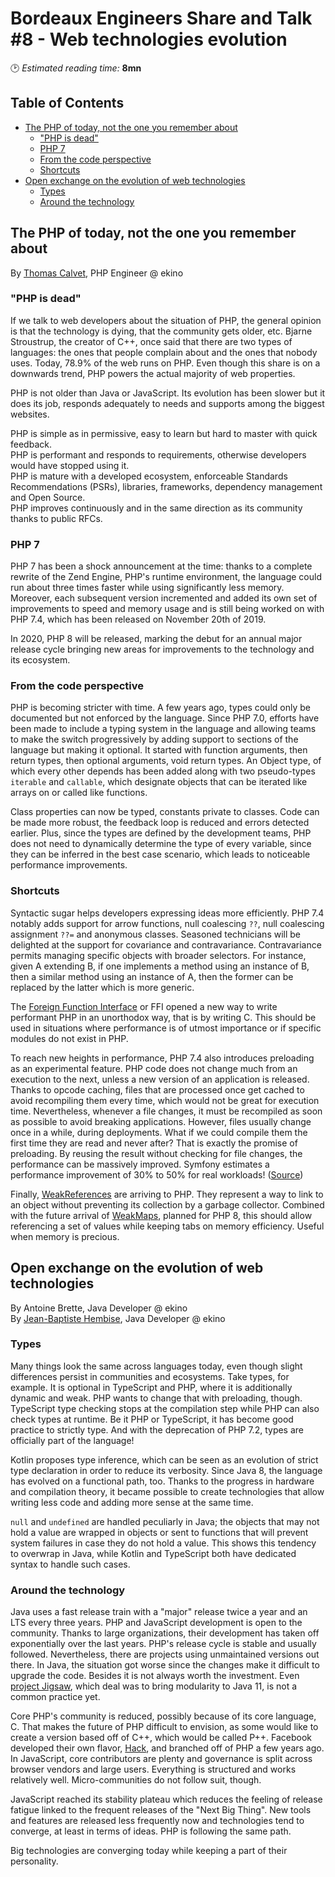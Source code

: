 # Bordeaux Engineers Share and Talk #8 - Web technologies evolution
🕑 *Estimated reading time:* **8mn**

## Table of Contents
  * [The PHP of today, not the one you remember about](#the-php-of-today-not-the-one-you-remember-about)
    + ["PHP is dead"](#php-is-dead)
    + [PHP 7](#php-7)
    + [From the code perspective](#from-the-code-perspective)
    + [Shortcuts](#shortcuts)
  * [Open exchange on the evolution of web technologies](#open-exchange-on-the-evolution-of-web-technologies)
    + [Types](#types)
    + [Around the technology](#around-the-technology)

## The PHP of today, not the one you remember about
By [Thomas Calvet](https://twitter.com/fancyweb_), PHP Engineer @ ekino

### "PHP is dead"

If we talk to web developers about the situation of PHP, the general opinion is that the technology is dying, that the community gets older, etc. Bjarne Stroustrup, the creator of C++, once said that there are two types of languages: the ones that people complain about and the ones that nobody uses. Today, 78.9% of the web runs on PHP. Even though this share is on a downwards trend, PHP powers the actual majority of web properties.

PHP is not older than Java or JavaScript. Its evolution has been slower but it does its job, responds adequately to needs and supports among the biggest websites.

PHP is simple as in permissive, easy to learn but hard to master with quick feedback.  
PHP is performant and responds to requirements, otherwise developers would have stopped using it.  
PHP is mature with a developed ecosystem, enforceable Standards Recommendations (PSRs), libraries, frameworks, dependency management and Open Source.  
PHP improves continuously and in the same direction as its community thanks to public RFCs.

### PHP 7

PHP 7 has been a shock announcement at the time: thanks to a complete rewrite of the Zend Engine, PHP's runtime environment, the language could run about three times faster while using significantly less memory. Moreover, each subsequent version incremented and added its own set of improvements to speed and memory usage and is still being worked on with PHP 7.4, which has been released on November 20th of 2019.

In 2020, PHP 8 will be released, marking the debut for an annual major release cycle bringing new areas for improvements to the technology and its ecosystem.

### From the code perspective

PHP is becoming stricter with time. A few years ago, types could only be documented but not enforced by the language. Since PHP 7.0, efforts have been made to include a typing system in the language and allowing teams to make the switch progressively by adding support to sections of the language but making it optional. It started with function arguments, then return types, then optional arguments, void return types. An Object type, of which every other depends has been added along with two pseudo-types `iterable` and `callable`, which designate objects that can be iterated like arrays on or called like functions.

Class properties can now be typed, constants private to classes. Code can be made more robust, the feedback loop is reduced and errors detected earlier. Plus, since the types are defined by the development teams, PHP does not need to dynamically determine the type of every variable, since they can be inferred in the best case scenario, which leads to noticeable performance improvements.

### Shortcuts

Syntactic sugar helps developers expressing ideas more efficiently. PHP 7.4 notably adds support for arrow functions, null coalescing `??`, null coalescing assignment `??=`  and anonymous classes. Seasoned technicians will be delighted at the support for covariance and contravariance. Contravariance permits managing specific objects with broader selectors. For instance, given A extending B, if one implements a method using an instance of B, then a similar method using an instance of A, then the former can be replaced by the latter which is more generic.

The [Foreign Function Interface](https://www.php.net/manual/en/book.ffi.php) or FFI opened a new way to write performant PHP in an unorthodox way, that is by writing C. This should be used in situations where performance is of utmost importance or if specific modules do not exist in PHP.

To reach new heights in performance, PHP 7.4 also introduces preloading as an experimental feature. PHP code does not change much from an execution to the next, unless a new version of an application is released. Thanks to opcode caching, files that are processed once get cached to avoid recompiling them every time, which would not be great for execution time. Nevertheless, whenever a file changes, it must be recompiled as soon as possible to avoid breaking applications. However, files usually change once in a while, during deployments. What if we could compile them the first time they are read and never after? That is exactly the promise of preloading. By reusing the result without checking for file changes, the performance can be massively improved. Symfony estimates a performance improvement of 30% to 50% for real workloads! ([Source](https://symfony.com/blog/new-in-symfony-4-4-preloading-symfony-applications-in-php-7-4))

Finally, [WeakReferences](https://www.php.net/manual/en/class.weakreference.php) are arriving to PHP. They represent a way to link to an object without preventing its collection by a garbage collector. Combined with the future arrival of [WeakMaps](https://www.php.net/manual/en/class.weakmap.php), planned for PHP 8, this should allow referencing a set of values while keeping tabs on memory efficiency. Useful when memory is precious.


## Open exchange on the evolution of web technologies
By Antoine Brette, Java Developer @ ekino  
By [Jean-Baptiste Hembise](https://twitter.com/HembiseJb), Java Developer @ ekino

### Types

Many things look the same across languages today, even though slight differences persist in communities and ecosystems. Take types, for example. It is optional in TypeScript and PHP, where it is additionally dynamic and weak. PHP wants to change that with preloading, though. TypeScript type checking stops at the compilation step while PHP can also check types at runtime. Be it PHP or TypeScript, it has become good practice to strictly type. And with the deprecation of PHP 7.2, types are officially part of the language!

Kotlin proposes type inference, which can be seen as an evolution of strict type declaration in order to reduce its verbosity. Since Java 8, the language has evolved on a functional path, too. Thanks to the progress in hardware and compilation theory, it became possible to create technologies that allow writing less code and adding more sense at the same time.

`null` and `undefined` are handled peculiarly in Java; the objects that may not hold a value are wrapped in objects or sent to functions that will prevent system failures in case they do not hold a value. This shows this tendency to overwrap in Java, while Kotlin and TypeScript both have dedicated syntax to handle such cases.

### Around the technology

Java uses a fast release train with a "major" release twice a year and an LTS every three years. PHP and JavaScript development is open to the community. Thanks to large organizations, their development has taken off exponentially over the last years. PHP's release cycle is stable and usually followed. Nevertheless, there are projects using unmaintained versions out there. In Java, the situation got worse since the changes make it difficult to upgrade the code. Besides it is not always worth the investment. Even [project Jigsaw](https://openjdk.java.net/projects/jigsaw/), which deal was to bring modularity to Java 11, is not a common practice yet.

Core PHP's community is reduced, possibly because of its core language, C. That makes the future of PHP difficult to envision, as some would like to create a version based off of C++, which would be called P++. Facebook developed their own flavor, [Hack](https://hacklang.org/), and branched off of PHP a few years ago. In JavaScript, core contributors are plenty and governance is split across browser vendors and large users. Everything is structured and works relatively well. Micro-communities do not follow suit, though.

JavaScript reached its stability plateau which reduces the feeling of release fatigue linked to the frequent releases of the "Next Big Thing". New tools and features are released less frequently now and technologies tend to converge, at least in terms of ideas. PHP is following the same path.

Big technologies are converging today while keeping a part of their personality.